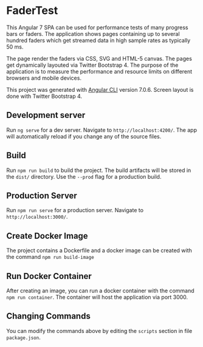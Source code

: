 # FaderTest

This Angular 7 SPA can be used for performance tests of many progress bars or faders.
The application shows pages containing up to several hundred faders which get streamed data in high 
sample rates as typically 50 ms.

The page render the faders via CSS, SVG and HTML-5 canvas. The pages get dynamically
layouted via Twitter Bootstrap 4. The purpose of the application is to measure the
performance and resource limits on different browsers and mobile devices.

This project was generated with [Angular CLI](https://github.com/angular/angular-cli) version 7.0.6.
Screen layout is done with Twitter Bootstrap 4.

## Development server

Run `ng serve` for a dev server. Navigate to `http://localhost:4200/`. The app will automatically reload if you change any of the source files.

## Build

Run `npm run build` to build the project. The build artifacts will be stored in the `dist/` directory. Use the `--prod` flag for a production build.

## Production Server
Run `npm run serve` for a production server. Navigate to `http://localhost:3000/`.

## Create Docker Image
The project contains a Dockerfile and a docker image can be created with 
the command `npm run build-image`

## Run Docker Container
After creating an image, you can run a docker container with the command
`npm run container`. The container will host the application via port 3000.

## Changing Commands
You can modify the commands above by editing the `scripts` section in 
file `package.json`.

